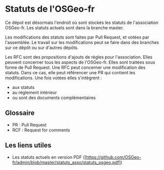 Statuts de l'OSGeo-fr
=====================

Ce dépot est désormais l'endroit où sont stockés les statuts de l'association OSGeo-fr.
Les statuts actuels sont dans la branche master.

Les modifications des statuts sont faites par Pull Request, et votées par l'assemblée.
Le travail sur les modifications peut se faire dans des branches sur ce dépôt ou sur d'autres dépôts.

Les RFC sont des propositions d'ajouts de règles pour l'association. Elles peuvent concerner tous les aspects de l'OSGeo-fr. 
Elles sont traitées sous forme de Pull Request. 
 Une RFC peut concerner une modification des statuts. Dans ce cas, elle peut référencer une PR qui contient les modifications.
 Une fois votées elles s'intègrent :
  - aux statuts
  - au réglement intérieur
  - ou sont des documents complémentaires

## Glossaire

 * PR : Pull Request
 * RCF : Request for comments 

## Les liens utiles

  * Les statuts actuels en version PDF ([https://github.com/OSGeo-fr/admin/blob/master/statuts_asso/statuts_osgeo.pdf])

